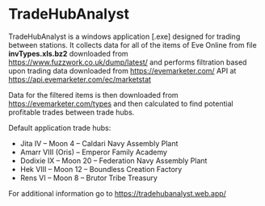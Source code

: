 # TradeHubAnalyst

TradeHubAnalyst is a windows application [.exe] designed for trading between stations. It collects data for all of the items of Eve Online from file **invTypes.xls.bz2** downloaded from https://www.fuzzwork.co.uk/dump/latest/
and performs filtration based upon trading data downloaded from https://evemarketer.com/ API at https://api.evemarketer.com/ec/marketstat

Data for the filtered items is then downloaded from https://evemarketer.com/types and then calculated to find potential profitable trades between trade hubs.


Default application trade hubs:
* Jita IV – Moon 4 – Caldari Navy Assembly Plant
* Amarr VIII (Oris) – Emperor Family Academy
* Dodixie IX – Moon 20 – Federation Navy Assembly Plant
* Hek VIII – Moon 12 – Boundless Creation Factory
* Rens VI – Moon 8 – Brutor Tribe Treasury

For additional information go to https://tradehubanalyst.web.app/
